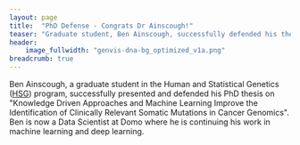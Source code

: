 ```yaml
---
layout: page
title:  "PhD Defense - Congrats Dr Ainscough!"
teaser: "Graduate student, Ben Ainscough, successfully defended his thesis"
header:
    image_fullwidth: "genvis-dna-bg_optimized_v1a.png"
breadcrumb: true
---
```


Ben Ainscough, a graduate student in the Human and Statistical Genetics ([HSG](http://dbbs.wustl.edu/divprograms/cellbio/Pages/default.aspx)) program, successfully presented and defended his PhD thesis on "Knowledge Driven Approaches and Machine Learning Improve the Identification of Clinically Relevant Somatic Mutations in Cancer Genomics". Ben is now a Data Scientist at Domo where he is continuing his work in machine learning and deep learning. 

<div class="row">
    <div class="small-12 columns">
    </div>
</div>
<br>
